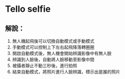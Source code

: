 Tello selfie
===
## 解說：
1.	無人機起飛後可以切換自動模式或手動模式
2.	手動模式可以控制上下左右起飛降落轉圈圈
3.	開啟自動模式後，無人機會開始辨識影像中有無人臉
4.	辨識到人臉後，自動將人臉移動至影像中間
5.	被攝者靜止不動三秒後，進行拍照
6.	結束自動模式，將照片進行人臉辨識，標示出是誰的照片
